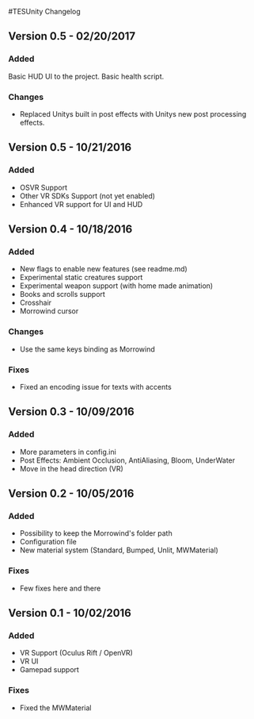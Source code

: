 #TESUnity Changelog

## Version 0.5 - 02/20/2017

### Added
Basic HUD UI to the project.
Basic health script.

### Changes
-  Replaced Unitys built in post effects with Unitys new post processing effects.


## Version 0.5 - 10/21/2016
### Added
- OSVR Support
- Other VR SDKs Support (not yet enabled)
- Enhanced VR support for UI and HUD

## Version 0.4 - 10/18/2016
### Added
- New flags to enable new features (see readme.md)
- Experimental static creatures support
- Experimental weapon support (with home made animation)
- Books and scrolls support
- Crosshair
- Morrowind cursor

### Changes
- Use the same keys binding as Morrowind

### Fixes
- Fixed an encoding issue for texts with accents

## Version 0.3 - 10/09/2016
### Added
- More parameters in config.ini
- Post Effects: Ambient Occlusion, AntiAliasing, Bloom, UnderWater
- Move in the head direction (VR)

## Version 0.2 - 10/05/2016
### Added
- Possibility to keep the Morrowind's folder path
- Configuration file
- New material system (Standard, Bumped, Unlit, MWMaterial)
### Fixes
- Few fixes here and there

## Version 0.1 - 10/02/2016
### Added
- VR Support (Oculus Rift / OpenVR)
- VR UI
- Gamepad support
### Fixes
- Fixed the MWMaterial